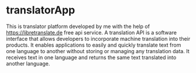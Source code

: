# translatorApp
This is translator platform developed by me with the help of https://libretranslate.de free api service.
A translation API is a software interface that allows developers to incorporate machine translation into their products. 
It enables applications to easily and quickly translate text from one language to another without storing or managing any translation data. 
It receives text in one language and returns the same text translated into another language.
